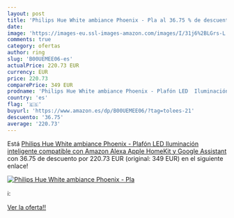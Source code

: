 ```yaml
---
layout: post
title: 'Philips Hue White ambiance Phoenix - Pla al 36.75 % de descuento'
date: 
image: 'https://images-eu.ssl-images-amazon.com/images/I/31j6%2BLGrs-L._SL200_.jpg'
comments: true
category: ofertas
author: ring
slug: 'B00UEMEE06-es'
actualPrice: 220.73 EUR
currency: EUR
price: 220.73
comparePrice: 349 EUR
prodname: 'Philips Hue White ambiance Phoenix - Plafón LED  Iluminación inteligente  compatible con Amazon Alexa  Apple HomeKit y Google Assistant'
country: 'es'
flag: '🇪🇸'
buyurl: 'https://www.amazon.es/dp/B00UEMEE06/?tag=tolees-21'
descuento: '36.75'
average: '220.73'
---
```


Está [Philips Hue White ambiance Phoenix - Plafón LED  Iluminación inteligente  compatible con Amazon Alexa  Apple HomeKit y Google Assistant](https://www.amazon.es/dp/B00UEMEE06/?tag=tolees-21) con 36.75 de descuento por 220.73 EUR (original: 349 EUR) en el siguiente enlace!

[![Philips Hue White ambiance Phoenix - Pla](https://images-eu.ssl-images-amazon.com/images/I/31j6%2BLGrs-L._SL200_.jpg)](https://www.amazon.es/dp/B00UEMEE06/?tag=tolees-21)

ℹ️:


[Ver la oferta!!](https://www.amazon.es/dp/B00UEMEE06/?tag=tolees-21)

